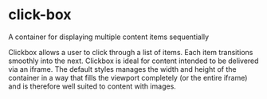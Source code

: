 # click-box
A container for displaying multiple content items sequentially

Clickbox allows a user to click through a list of items. Each item transitions smoothly into the next.
Clickbox is ideal for content intended to be delivered via an iframe. The default styles manages the width and height of the container in a way that fills the viewport completely (or the entire iframe) and is therefore well suited to content with images.

